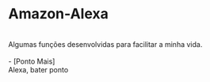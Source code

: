 # Amazon-Alexa
<br>
Algumas funções desenvolvidas para facilitar a minha vida.<br>
<br>
  - [Ponto Mais]<br>
    Alexa, bater ponto<br>

   [Ponto Mais]: <https://www.pontomais.com.br>
